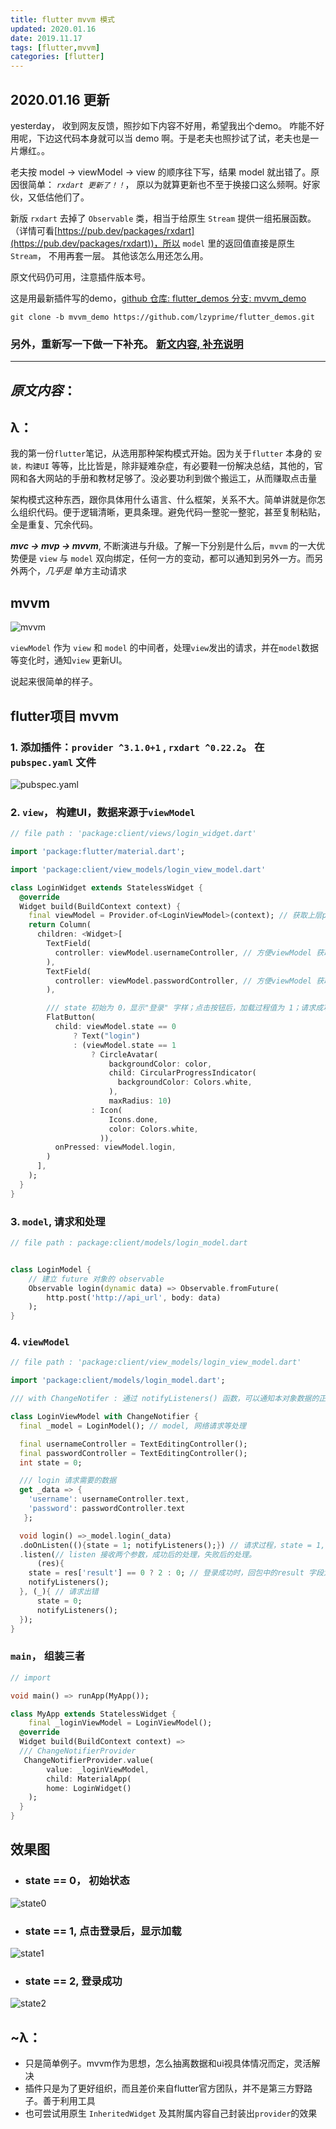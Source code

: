 ```yaml
---
title: flutter mvvm 模式  
updated: 2020.01.16
date: 2019.11.17
tags: [flutter,mvvm]
categories: [flutter]
---
```


## 2020.01.16 更新
yesterday， 收到网友反馈，照抄如下内容不好用，希望我出个demo。 咋能不好用呢，下边这代码本身就可以当 demo 啊。于是老夫也照抄试了试，老夫也是一片爆红。。

老夫按 model -> viewModel -> view 的顺序往下写，结果 model 就出错了。原因很简单： *`rxdart 更新了！！`*， 原以为就算更新也不至于换接口这么频啊。好家伙，又低估他们了。

新版 `rxdart` 去掉了 `Observable` 类，相当于给原生 `Stream` 提供一组拓展函数。（详情可看[https://pub.dev/packages/rxdart](https://pub.dev/packages/rxdart))，所以 `model` 里的返回值直接是原生 `Stream`，  不用再套一层。 其他该怎么用还怎么用。

原文代码仍可用，注意插件版本号。

这是用最新插件写的demo，[github 仓库: flutter_demos 分支: mvvm_demo](https://github.com/lzyprime/flutter_demos/tree/mvvm_demo)

```shell
git clone -b mvvm_demo https://github.com/lzyprime/flutter_demos.git
```

### 另外，重新写一下做一下补充。 [新文内容, 补充说明](flutter_mvvm_模式2.md)

---

## *原文内容*：

## λ：

我的第一份`flutter`笔记，从选用那种架构模式开始。因为关于`flutter` 本身的 `安装，构建UI` 等等，比比皆是，除非疑难杂症，有必要鞋一份解决总结，其他的，官网和各大网站的手册和教材足够了。没必要功利到做个搬运工，从而赚取点击量

架构模式这种东西，跟你具体用什么语言、什么框架，关系不大。简单讲就是你怎么组织代码。便于逻辑清晰，更具条理。避免代码一整驼一整驼，甚至复制粘贴，全是重复、冗余代码。

***mvc -> mvp -> mvvm***, 不断演进与升级。了解一下分别是什么后，`mvvm` 的一大优势便是 `view` 与 `model` 双向绑定，任何一方的变动，都可以通知到另外一方。而另外两个，*几乎是* 单方主动请求

## mvvm

![mvvm](flutter_mvvm_模式/mvvm.png)

`viewModel` 作为 `view` 和 `model` 的中间者，处理`view`发出的请求，并在`model`数据等变化时，通知`view` 更新UI。

说起来很简单的样子。

## flutter项目 mvvm

### 1. 添加插件：`provider ^3.1.0+1` , `rxdart ^0.22.2`。 在 `pubspec.yaml` 文件

![pubspec.yaml](flutter_mvvm_模式/pubspec.png)

### 2. `view`， 构建UI，数据来源于`viewModel`

```dart
// file path : 'package:client/views/login_widget.dart'

import 'package:flutter/material.dart';

import 'package:client/view_models/login_view_model.dart'

class LoginWidget extends StatelessWidget {
  @override
  Widget build(BuildContext context) {
    final viewModel = Provider.of<LoginViewModel>(context); // 获取上层provider
    return Column(
      children: <Widget>[
        TextField(
          controller: viewModel.usernameController, // 方便viewModel 获取输入内容
        ),
        TextField(
          controller: viewModel.passwordController, // 方便viewModel 获取输入内容
        ),

        /// state 初始为 0，显示"登录" 字样；点击按钮后，加载过程值为 1；请求成功值为 2，显示对号
        FlatButton(
          child: viewModel.state == 0 
              ? Text("login")
              : (viewModel.state == 1
                  ? CircleAvatar(
                      backgroundColor: color,
                      child: CircularProgressIndicator(
                        backgroundColor: Colors.white,
                      ),
                      maxRadius: 10)
                  : Icon(
                      Icons.done,
                      color: Colors.white,
                    )),
          onPressed: viewModel.login,
        )
      ],
    );
  }
}
```

### 3. `model`, 请求和处理

```dart 
// file path : package:client/models/login_model.dart


class LoginModel {
    // 建立 future 对象的 observable
    Observable login(dynamic data) => Observable.fromFuture(
        http.post('http://api_url', body: data)
    );
}
```

### 4. `viewModel`
```dart
// file path : 'package:client/view_models/login_view_model.dart'

import 'package:client/models/login_model.dart';

/// with ChangeNotifer : 通过 notifyListeners() 函数，可以通知本对象数据的正在使用者们。 如 state 变量，在改变后调用 notifyListeners(), UI根据值重新构建登录按钮显示内容

class LoginViewModel with ChangeNotifier {
  final _model = LoginModel(); // model, 网络请求等处理

  final usernameController = TextEditingController();
  final passwordController = TextEditingController();
  int state = 0;

  /// login 请求需要的数据
  get _data => {
    'username': usernameController.text,
    'password': passwordController.text
   };

  void login() =>_model.login(_data)
  .doOnListen((){state = 1; notifyListeners();}) // 请求过程，state = 1, 显示加载，通知UI
  .listen(// listen 接收两个参数，成功后的处理，失败后的处理。
      (res){ 
    state = res['result'] == 0 ? 2 : 0; // 登录成功时，回包中的result 字段为 0;
    notifyListeners();
  }, (_){ // 请求出错
      state = 0;
      notifyListeners();
  });
}

```

### `main`， 组装三者
```dart
// import 

void main() => runApp(MyApp());

class MyApp extends StatelessWidget {
    final _loginViewModel = LoginViewModel();
  @override
  Widget build(BuildContext context) =>
  /// ChangeNotifierProvider
   ChangeNotifierProvider.value(
        value: _loginViewModel,
        child: MaterialApp(
        home: LoginWidget()
    );
  }
}
```

## 效果图

- ###  state == 0， 初始状态
![state0](./flutter_mvvm_模式/state0.png)

- ### state == 1, 点击登录后，显示加载
![state1](./flutter_mvvm_模式/state1.png)

- ### state == 2, 登录成功
![state2](./flutter_mvvm_模式/state2.png)

## ~λ：

- 只是简单例子。mvvm作为思想，怎么抽离数据和ui视具体情况而定，灵活解决
- 插件只是为了更好组织，而且差价来自flutter官方团队，并不是第三方野路子。善于利用工具
- 也可尝试用原生 `InheritedWidget` 及其附属内容自己封装出`provider`的效果